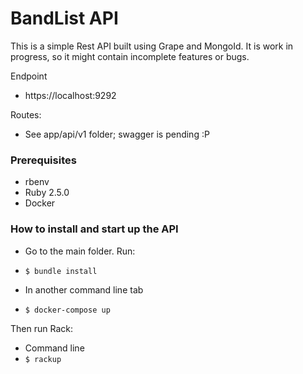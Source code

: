# BandList API

This is a simple Rest API built using Grape and MongoId. It is work in progress, so it might contain incomplete features or bugs. 

Endpoint
* https://localhost:9292

Routes:
* See app/api/v1 folder; swagger is pending :P

### Prerequisites

  * rbenv
  * Ruby 2.5.0
  * Docker

### How to install and start up the API

  * Go to the main folder. Run:
  * `$ bundle install`
    
  * In another command line tab
  * `$ docker-compose up`

  Then run Rack:
  * Command line
  * `$ rackup`
